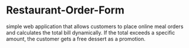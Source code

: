 # Restaurant-Order-Form
 simple web application that allows customers to place online meal orders and calculates the total bill dynamically. If the total exceeds a specific amount, the customer gets a free dessert as a promotion.
